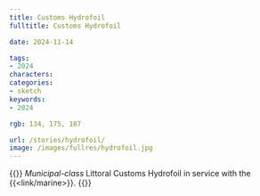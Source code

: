 ```yaml
---
title: Customs Hydrofoil
fulltitle: Customs Hydrofoil

date: 2024-11-14

tags:
- 2024
characters:
categories:
- sketch
keywords:
- 2024

rgb: 134, 175, 187

url: /stories/hydrofoil/
image: /images/fullres/hydrofoil.jpg
---
```

{{<note caption>}}
*Municipal-class* Littoral Customs Hydrofoil in service with the {{<link/marine>}}.
{{</note>}}